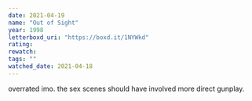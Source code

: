 ```yaml
---
date: 2021-04-19
name: "Out of Sight"
year: 1998
letterboxd_uri: "https://boxd.it/1NYWkd"
rating: 
rewatch: 
tags: ""
watched_date: 2021-04-18
---
```


overrated imo. the sex scenes should have involved more direct gunplay.
